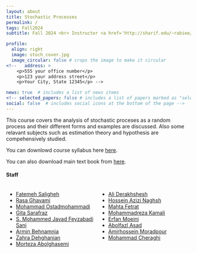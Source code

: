 ```yaml
---
layout: about
title: Stochastic Processes
permalink: /
tags: Fall2024
subtitle: Fall 2024 <br> Instructor <a href='http://sharif.edu/~rabiee/'>Hamid R. Rabiee</a>

profile:
  align: right
  image: stoch_cover.jpg
  image_circular: false # crops the image to make it circular
<!--   address: >
    <p>555 your office number</p>
    <p>123 your address street</p>
    <p>Your City, State 12345</p> -->

news: true  # includes a list of news items
<!-- selected_papers: false # includes a list of papers marked as "selected={true}"
social: false  # includes social icons at the bottom of the page -->
---
```

This course covers the analysis of stochastic proceses as a random process and their different forms and examples are discussed. Also some relavant subjects such as estimation theory and hypothesis are compehensively studied.

<!-- You can downlowd course syllabus <a href="/assets/Fall2024/pdf/Fall-2023_Syllabus_Stocahstic_Processes_Rabiee.pdf">here</a>. -->
You can downlowd course syllabus here <a href="/assets/Fall2024/Stochastic2024_syllabus.pdf">here</a>.

You can also download main text book from <a href="/assets/Fall2023/zip/papoulis.zip">here</a>.

<h4>Staff</h4>
<div style="display: flex;">
    <div style="flex: 1; padding: 3px;">
        <ul>
           <li> <a href="mailto:fa.saligheh@gmail.com">Fatemeh Saligheh</a> </li>
  <li> <a href="mailto:rassa.gh@gmail.com">Rasa Ghavami</a> </li>
  <li> <a href="mailto:mohammad.ostad73@gmail.com">Mohammad Ostadmohammadi</a> </li>
  <li> <a href="mailto:sarafraz@ce.sharif.edu, gita.sarafraz@gmail.com">Gita Sarafraz</a> </li>
  <li> <a href="mailto:smjfas@gmail.com">S. Mohammed Javad Feyzabadi Sani</a> </li>
  <li> <a href="mailto:arminbehnamnia@gmail.com">Armin Behnamnia</a> </li>
  <li> <a href="mailto:zahra.dehghanian97@gmail.com">Zahra Dehghanian</a> </li>
  <li> <a href="mailto:a.re.morteza@gmail.com">Morteza Abolghasemi</a> </li>
        </ul>
    </div>
    <div style="flex: 1; padding: 3px;">
        <ul>
  <li> <a href="mailto:ali.derakhshesh79@gmail.com">Ali Derakhshesh</a> </li>
  <li> <a href="mailto:hossein.azizi@gmail.com">Hossein Azizi Naghsh</a> </li>
  <li> <a href="mailto:77fetrat@gmail.com">Mahta Fetrat</a> </li>
  <li> <a href="mailto:mohamadreza.kamali79@sharif.edu">Mohammadreza Kamali</a> </li>
  <li> <a href="mailto:moeini.erfan@gmail.com">Erfan Moeini</a> </li>
  <li> <a href="mailto:a.asad@sharif.edu">Abolfazl Asad</a> </li>
  <li> <a href="mailto:a.moradpour1378@gmail.com">Amirhossein Moradpour</a> </li>
  <li> <a href="mailto:mohammad.cheraghi80@gmail.com">Mohammad Cheraghi</a> </li>
        </ul>
    </div>
</div>
